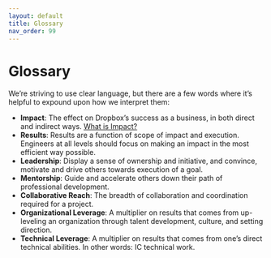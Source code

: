 ```yaml
---
layout: default
title: Glossary
nav_order: 99
---
```

# Glossary
We’re striving to use clear language, but there are a few words where it’s helpful to expound upon how we interpret them:


- **Impact**: The effect on Dropbox’s success as a business, in both direct and indirect ways. [What is Impact?](/docs/What_is_Impact/)
- **Results**: Results are a function of scope of impact and execution. Engineers at all levels should focus on making an impact in the most efficient way possible.
- **Leadership**: Display a sense of ownership and initiative, and convince, motivate and drive others towards execution of a goal.
- **Mentorship**: Guide and accelerate others down their path of professional development.
- **Collaborative Reach**: The breadth of collaboration and coordination required for a project.
- **Organizational Leverage**: A multiplier on results that comes from up-leveling an organization through talent development, culture, and setting direction.
- **Technical Leverage**: A multiplier on results that comes from one’s direct technical abilities. In other words: IC technical work.


